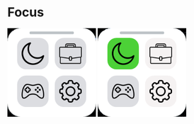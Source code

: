 # Focus
 
![gui](https://github.com/kapasifulop/Focus/blob/main/imgs/1.png?raw=true)
![gui](https://github.com/kapasifulop/Focus/blob/main/imgs/2.png?raw=true)
